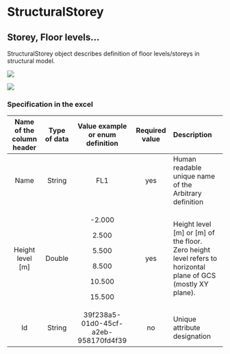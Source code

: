 # StructuralStorey

## Storey, Floor levels...

StructuralStorey object describes definition of floor levels/storeys in structural model.

![](../.gitbook/assets/17_structuralstorey_1.png)

![](../.gitbook/assets/17_structuralstorey_2.png)

### Specification in the excel

<table>
  <thead>
    <tr>
      <th style="text-align:center">Name of the column header</th>
      <th style="text-align:center">Type of data</th>
      <th style="text-align:center">Value example or enum definition</th>
      <th style="text-align:center">Required value</th>
      <th style="text-align:left">Description</th>
    </tr>
  </thead>
  <tbody>
    <tr>
      <td style="text-align:center">Name</td>
      <td style="text-align:center">String</td>
      <td style="text-align:center">FL1</td>
      <td style="text-align:center">yes</td>
      <td style="text-align:left">Human readable unique name of the Arbitrary definition</td>
    </tr>
    <tr>
      <td style="text-align:center">Height level [m]</td>
      <td style="text-align:center">Double</td>
      <td style="text-align:center">
        <p>-2.000</p>
        <p>2.500</p>
        <p>5.500</p>
        <p>8.500</p>
        <p>10.500</p>
        <p>15.500
          <br />
        </p>
      </td>
      <td style="text-align:center">yes</td>
      <td style="text-align:left">Height level [m] or [m] of the floor.
        <br />Zero height level refers to horizontal plane of GCS (mostly XY plane).</td>
    </tr>
    <tr>
      <td style="text-align:center">Id</td>
      <td style="text-align:center">String</td>
      <td style="text-align:center">39f238a5-01d0-45cf-a2eb-958170fd4f39</td>
      <td style="text-align:center">no</td>
      <td style="text-align:left">Unique attribute designation</td>
    </tr>
  </tbody>
</table>

